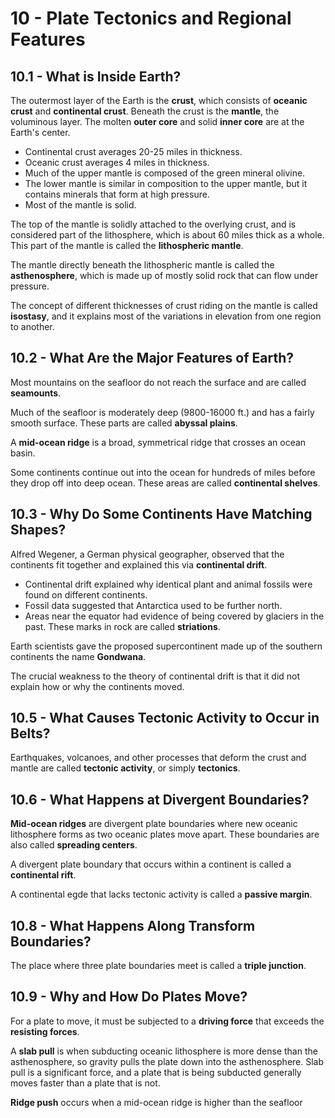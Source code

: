 # 10 - Plate Tectonics and Regional Features

## 10.1 - What is Inside Earth?

The outermost layer of the Earth is the **crust**, which consists of **oceanic crust** and **continental crust**. Beneath the crust is the **mantle**, the voluminous layer. The molten **outer core** and solid **inner core** are at the Earth's center.
- Continental crust averages 20-25 miles in thickness.
- Oceanic crust averages 4 miles in thickness.
- Much of the upper mantle is composed of the green mineral olivine.
- The lower mantle is similar in composition to the upper mantle, but it contains minerals that form at high pressure.
- Most of the mantle is solid.

The top of the mantle is solidly attached to the overlying crust, and is considered part of the lithosphere, which is about 60 miles thick as a whole. This part of the mantle is called the **lithospheric mantle**.

The mantle directly beneath the lithospheric mantle is called the **asthenosphere**, which is made up of mostly solid rock that can flow under pressure.

The concept of different thicknesses of crust riding on the mantle is called **isostasy**, and it explains most of the variations in elevation from one region to another.

## 10.2 - What Are the Major Features of Earth?

Most mountains on the seafloor do not reach the surface and are called **seamounts**.

Much of the seafloor is moderately deep (9800-16000 ft.) and has a fairly smooth surface. These parts are called **abyssal plains**.

A **mid-ocean ridge** is a broad, symmetrical ridge that crosses an ocean basin.

Some continents continue out into the ocean for hundreds of miles before they drop off into deep ocean. These areas are called **continental shelves**.

## 10.3 - Why Do Some Continents Have Matching Shapes?

Alfred Wegener, a German physical geographer, observed that the continents fit together and explained this via **continental drift**.
- Continental drift explained why identical plant and animal fossils were found on different continents.
- Fossil data suggested that Antarctica used to be further north.
- Areas near the equator had evidence of being covered by glaciers in the past. These marks in rock are called **striations**.

Earth scientists gave the proposed supercontinent made up of the southern continents the name **Gondwana**.

The crucial weakness to the theory of continental drift is that it did not explain how or why the continents moved.

## 10.5 - What Causes Tectonic Activity to Occur in Belts?

Earthquakes, volcanoes, and other processes that deform the crust and mantle are called **tectonic activity**, or simply **tectonics**.

## 10.6 - What Happens at Divergent Boundaries?

**Mid-ocean ridges** are divergent plate boundaries where new oceanic lithosphere forms as two oceanic plates move apart. These boundaries are also called **spreading centers**.

A divergent plate boundary that occurs within a continent is called a **continental rift**.

A continental egde that lacks tectonic activity is called a **passive margin**.

## 10.8 - What Happens Along Transform Boundaries?

The place where three plate boundaries meet is called a **triple junction**.

## 10.9 - Why and How Do Plates Move?

For a plate to move, it must be subjected to a **driving force** that exceeds the **resisting forces**.

A **slab pull** is when subducting oceanic lithosphere is more dense than the asthenosphere, so gravity pulls the plate down into the asthenosphere. Slab pull is a significant force, and a plate that is being subducted generally moves faster than a plate that is not.

**Ridge push** occurs when a mid-ocean ridge is higher than the seafloor
